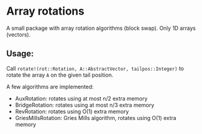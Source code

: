 # Array rotations

A small package with array rotation algorithms (block swap). Only 1D arrays (vectors).

## Usage:

Call `rotate!(rot::Rotation, A::AbstractVector, tailpos::Integer)` to rotate the array `A` on the given tail position. 

A few algorithms are implemented:

- AuxRotation: rotates using at most n/2 extra memory
- BridgeRotation: rotates using at most n/3 extra memory
- RevRotation: rotates using O(1) extra memory
- GriesMillsRotation: Gries Mills algorithm, rotates using O(1) extra memory